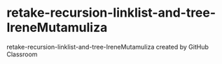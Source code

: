 # retake-recursion-linklist-and-tree-IreneMutamuliza
retake-recursion-linklist-and-tree-IreneMutamuliza created by GitHub Classroom
